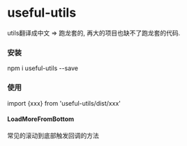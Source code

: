 # useful-utils
utils翻译成中文 => 跑龙套的, 再大的项目也缺不了跑龙套的代码.

### 安装
npm i useful-utils --save

### 使用
import {xxx} from 'useful-utils/dist/xxx'

#### LoadMoreFromBottom
常见的滚动到底部触发回调的方法

